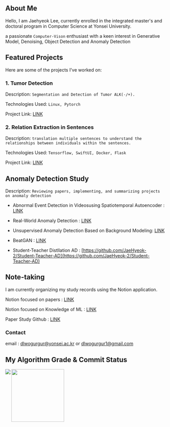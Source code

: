 ## About Me

Hello, I am Jaehyeok Lee, currently enrolled in the integrated master's and doctoral program in Computer Science at Yonsei University.

a passionate ```Computer-Vison``` enthusiast with a keen interest in Generative Model, Denoising, Object Detection and Anomaly Detection


## Featured Projects
Here are some of the projects I've worked on: 

### 1. Tumor Detection
Description: ```Segmentation and Detection of Tumor ALK(-/+).```

Technologies Used: ```Linux, Pytorch```

Project Link: [LINK](https://github.com/JaeHyeok-2/Medical-Image)

### 2. Relation Extraction in Sentences
Description: ```translation multiple sentences to understand the relationships between individuals within the sentences.```

Technologies Used: ```Tensorflow, SwiftUI, Docker, Flask ```

Project Link: [LINK](https://github.com/JaeHyeok-2/RelationApplication)

## Anomaly Detection Study 
Description: ```Reviewing papers, implementing, and summarizing projects on anomaly detection```
- Abnormal Event Detection in Videosusing Spatiotemporal Autoencoder : [LINK](https://github.com/JaeHyeok-2/ConvLSTM)
  
- Real-World Anomaly Detection : [LINK](https://github.com/JaeHyeok-2/Real-world-Anomaly-Detection)
  
- Unsupervised Anomaly Detection Based on Background Modeling: [LINK](https://github.com/JaeHyeok-2/Unsupervised-Anomaly-Detection-for-Traffic-Surveillance-Based-on-Background-Modeling-)

- BeatGAN : [LINK](https://github.com/JaeHyeok-2/BeatGAN)

- Student-Teacher Distllation AD : [https://github.com/JaeHyeok-2/Student-Teacher-AD](https://github.com/JaeHyeok-2/Student-Teacher-AD)

## Note-taking

I am currently organizing my study records using the Notion application.

Notion focused on papers : [LINK](https://www.notion.so/ceeebe0d5a7a445694554821920c0af1?pvs=4)

Notion focused on Knowledge of ML : [LINK](https://www.notion.so/1fa99c7df73d44e1950b517dc5a64463?v=f0ef33c5282f458392529032aeaadf2a&pvs=4)

Paper Study Github : [LINK](https://github.com/DL-Study-Log)



### Contact
email : dlwogurgur@yonsei.ac.kr  or dlwogurgur1@gmail.com


## My Algorithm Grade & Commit Status
<div>
<img align='left' src="http://mazassumnida.wtf/api/v2/generate_badge?boj=dlwogurgur">

<img align='center' src="https://github-readme-stats.vercel.app/api?username=JaeHyeok-2" height="165">
</div>

